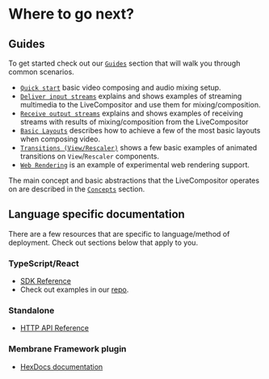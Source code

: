 # Where to go next?

## Guides

To get started check out our [`Guides`](../category/guides) section that will walk you through common scenarios.
- [`Quick start`](../guides/quick-start.md) basic video composing and audio mixing setup.
- [`Deliver input streams`](../guides/deliver-input.md) explains and shows examples of streaming multimedia to the LiveCompositor and use them for mixing/composition.
- [`Receive output streams`](../guides/receive-output.md) explains and shows examples of receiving streams with results of mixing/composition from the LiveCompositor
- [`Basic Layouts`](../guides/basic-layouts.md) describes how to achieve a few of the most basic layouts when composing video.
- [`Transitions (View/Rescaler)`](../guides/view-transition.md) shows a few basic examples of animated transitions on `View`/`Rescaler` components.
- [`Web Rendering`](../guides/web.md) is an example of experimental web rendering support.

The main concept and basic abstractions that the LiveCompositor operates on are described in the [`Concepts`](../concept/overview.md) section.

## Language specific documentation

There are a few resources that are specific to language/method of deployment. Check out sections below that apply to you.

### TypeScript/React

- [SDK Reference](../typescript/api.md)
- Check out examples in our [repo](https://github.com/software-mansion/live-compositor/tree/master/ts/examples).

### Standalone

- [HTTP API Reference](../api/routes.md)

### Membrane Framework plugin

- [HexDocs documentation](https://hexdocs.pm/membrane_live_compositor_plugin/readme.html)
